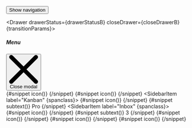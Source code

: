 <script>
    import { Drawer, Button, uiHelpers, Sidebar, SidebarGroup, SidebarItem, SidebarDropdownWrapper } from 'svelte-5-ui-lib'
    import { sineIn } from 'svelte/easing';

	let transitionParams = {
		x: -320,
		duration: 200,
		easing: sineIn
	};

    const drawerB = uiHelpers();
	let drawerStatusB = $state(false);
	const closeDrawerB = drawerB.close;

	$effect(() => {
		drawerStatusB = drawerB.isOpen;
	});

	let spanclass = 'flex-1 ms-3 whitespace-nowrap';
</script>


<div class="text-center">
	<Button onclick={drawerB.toggle}>Show navigation</Button>
</div>

<Drawer drawerStatus={drawerStatusB} closeDrawer={closeDrawerB} {transitionParams}>
	<div class="flex items-center">
		<h5
			id="drawer-label"
			class="mb-4 inline-flex items-center text-base font-semibold text-gray-500 dark:text-gray-400"
		>
			<InfoCircleSolid class="me-2.5 h-4 w-4" />Menu
		</h5>
		<button
			type="button"
			onclick={closeDrawerB}
			class="ms-auto inline-flex h-8 w-8 items-center justify-center rounded-lg bg-transparent text-sm text-gray-400 hover:bg-gray-200 hover:text-gray-900 dark:hover:bg-gray-600 dark:hover:text-white"
			data-modal-hide="default-modal"
		>
			<svg
				class="h-3 w-3"
				aria-hidden="true"
				xmlns="http://www.w3.org/2000/svg"
				fill="none"
				viewBox="0 0 14 14"
			>
				<path
					stroke="currentColor"
					stroke-linecap="round"
					stroke-linejoin="round"
					stroke-width="2"
					d="m1 1 6 6m0 0 6 6M7 7l6-6M7 7l-6 6"
				/>
			</svg>
			<span class="sr-only">Close modal</span>
		</button>
	</div>
	<Sidebar>
		<SidebarGroup>
			<SidebarItem label="Dashboard">
				{#snippet icon()}
					<ChartOutline
						class="h-5 w-5 text-gray-500 transition duration-75 group-hover:text-gray-900 dark:text-gray-400 dark:group-hover:text-white"
					/>
				{/snippet}
			</SidebarItem>
			<SidebarDropdownWrapper label="E-commerce">
				{#snippet icon()}
					<ShoppingBagSolid
						class="h-5 w-5 text-gray-500 transition duration-75 group-hover:text-gray-900 dark:text-gray-400 dark:group-hover:text-white"
					/>
				{/snippet}
				<SidebarItem label="Products" />
				<SidebarItem label="Billing" />
				<SidebarItem label="Invoice" />
			</SidebarDropdownWrapper>
			<SidebarItem label="Kanban" {spanclass}>
				{#snippet icon()}
					<GridSolid
						class="h-5 w-5 text-gray-500 transition duration-75 group-hover:text-gray-900 dark:text-gray-400 dark:group-hover:text-white"
					/>
				{/snippet}
				{#snippet subtext()}
					<span
						class="ms-3 inline-flex items-center justify-center rounded-full bg-gray-200 px-2 text-sm font-medium text-gray-800 dark:bg-gray-700 dark:text-gray-300"
					>
						Pro
					</span>
				{/snippet}
			</SidebarItem>
			<SidebarItem label="Inbox" {spanclass}>
				{#snippet icon()}
					<MailBoxSolid
						class="h-5 w-5 text-gray-500 transition duration-75 group-hover:text-gray-900 dark:text-gray-400 dark:group-hover:text-white"
					/>
				{/snippet}
				{#snippet subtext()}
					<span
						class="ms-3 inline-flex h-3 w-3 items-center justify-center rounded-full bg-primary-200 p-3 text-sm font-medium text-primary-600 dark:bg-primary-900 dark:text-primary-200"
					>
						3
					</span>
				{/snippet}
			</SidebarItem>
			<SidebarItem label="Users">
				{#snippet icon()}
					<UserSolid
						class="h-5 w-5 text-gray-500 transition duration-75 group-hover:text-gray-900 dark:text-gray-400 dark:group-hover:text-white"
					/>
				{/snippet}
			</SidebarItem>
			<SidebarItem label="Sign In">
				{#snippet icon()}
					<ArrowRightToBracketOutline
						class="h-5 w-5 text-gray-500 transition duration-75 group-hover:text-gray-900 dark:text-gray-400 dark:group-hover:text-white"
					/>
				{/snippet}
			</SidebarItem>
			<SidebarItem label="Sign Up">
				{#snippet icon()}
					<EditSolid
						class="h-5 w-5 text-gray-500 transition duration-75 group-hover:text-gray-900 dark:text-gray-400 dark:group-hover:text-white"
					/>
				{/snippet}
			</SidebarItem>
		</SidebarGroup>
	</Sidebar>
</Drawer>

